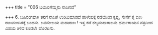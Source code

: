 +++
title = "006 ಬಯಲಿಗೆಮ್ಮನು ನಾಚಿಸದೆ"

+++
6. ಬಹಿರಂಗವಾಗಿ ತನಗೆ ನಾಚಿಕೆ ಉಂಟುಮಾಡದೆ ಪಾಳೆಯಕ್ಕೆ ನಡೆಯೆಂದ  ಕೃಷ್ಣ, ಸೇನೆಗೆ ಕೈ ಬೀಸಿ ರಾಜಮಂದಿರಕ್ಕೆ ಬಂದನು. ಜನಮೇಜಯ ಮಹಾರಾಜ ! ಇತ್ತ ಕಡೆ ಶಲ್ಯಮಹಾರಾಜನು ಧರ್ಮರಾಯನ ಪತ್ರದಿಂದ ವಿಷಯ ತಿಳಿದ ಕೂಡಲೇ ಹೊರಟನು.